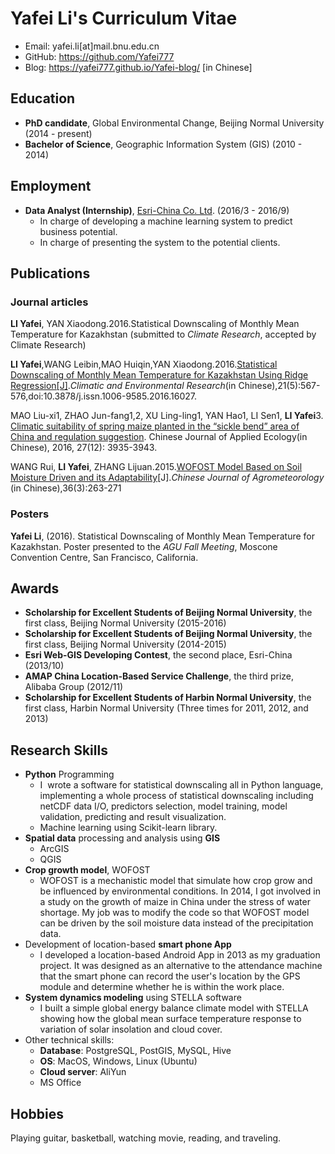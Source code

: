 # Yafei Li's Curriculum Vitae

* Email: yafei.li[at]mail.bnu.edu.cn
* GitHub: https://github.com/Yafei777
* Blog: https://yafei777.github.io/Yafei-blog/  [in Chinese]

## Education

* **PhD candidate**, Global Environmental Change, Beijing Normal University (2014 - present)
* **Bachelor of Science**, Geographic Information System (GIS) (2010 - 2014)



## Employment

* **Data Analyst (Internship)**, [Esri-China Co. Ltd](http://www.esrichina.com.cn/). (2016/3 - 2016/9)
  * In charge of developing a machine learning system to predict business potential.
  * In charge of presenting the system to the potential clients.

## Publications

### Journal articles

**LI Yafei**, YAN Xiaodong.2016.Statistical Downscaling of Monthly Mean Temperature for Kazakhstan (submitted to *Climate Research*, accepted by Climate Research)

**LI Yafei**,WANG Leibin,MAO Huiqin,YAN Xiaodong.2016.[Statistical Downscaling of Monthly Mean Temperature for Kazakhstan Using Ridge Regression[J]](http://www.dqkxqk.ac.cn/qhhj/qhhj/ch/reader/view_abstract.aspx?file_no=20160507&flag=1).*Climatic and Environmental Research*(in Chinese),21(5):567-576,doi:10.3878/j.issn.1006-9585.2016.16027.

MAO Liu-xi1, ZHAO Jun-fang1,2, XU Ling-ling1, YAN Hao1, LI Sen1, **LI Yafei**3. [Climatic suitability of spring maize planted in the “sickle bend” area of China and regulation suggestion](http://www.cnki.net/KCMS/detail/21.1253.q.20161101.1539.033.html). Chinese Journal of Applied Ecology(in Chinese), 2016, 27(12): 3935-3943.

WANG Rui, **LI Yafei**, ZHANG Lijuan.2015.[WOFOST Model Based on Soil Moisture Driven and its Adaptability](http://zgnyqx.ieda.org.cn/CN/abstract/abstract3286.shtml)[J].*Chinese Journal of Agrometeorology* (in Chinese),36(3):263-271

### Posters

**Yafei Li**,  (2016). Statistical Downscaling of Monthly Mean Temperature for Kazakhstan. Poster presented to the *AGU Fall Meeting*, Moscone Convention Centre, San Francisco, California.



## Awards

* **Scholarship for Excellent Students of Beijing Normal University**, the first class, Beijing Normal University (2015-2016)
* **Scholarship for Excellent Students of Beijing Normal University**, the first class, Beijing Normal University (2014-2015)
* **Esri Web-GIS Developing Contest**, the second place, Esri-China (2013/10)
* **AMAP China Location-Based Service Challenge**, the third prize, Alibaba Group (2012/11)
* **Scholarship for Excellent Students of Harbin Normal University**, the first class, Harbin Normal University (Three times for 2011, 2012, and 2013)



## Research Skills

* **Python** Programming
  * I  wrote a software for statistical downscaling all in Python language, implementing a whole process of statistical downscaling including netCDF data I/O, predictors selection, model training, model validation, predicting and result visualization. 
  * Machine learning using Scikit-learn library.
* **Spatial data** processing and analysis using **GIS**
  * ArcGIS
  * QGIS
* **Crop growth model**, WOFOST 
  * WOFOST is a mechanistic model that simulate how crop grow and be influenced by environmental conditions. In 2014, I got involved in a study on the growth of maize in China under the stress of water shortage. My job was to modify the code so that WOFOST model can be driven by the soil moisture data instead of the precipitation data. 
* Development of location-based **smart phone App**
  * I developed a location-based Android App in 2013 as my graduation project. It was designed as an alternative to the attendance machine that the smart phone can record the user's location by the GPS module and determine whether he is within the work place.
* **System dynamics modeling** using STELLA software 
  * I built a simple global energy balance climate model with STELLA showing how the global mean surface temperature response to variation of solar insolation and cloud cover.
* Other technical skills:
  * **Database**: PostgreSQL, PostGIS, MySQL, Hive
  * **OS**: MacOS, Windows, Linux (Ubuntu)
  * **Cloud server**: AliYun
  * MS Office



## Hobbies

Playing guitar, basketball, watching movie, reading, and traveling. 
